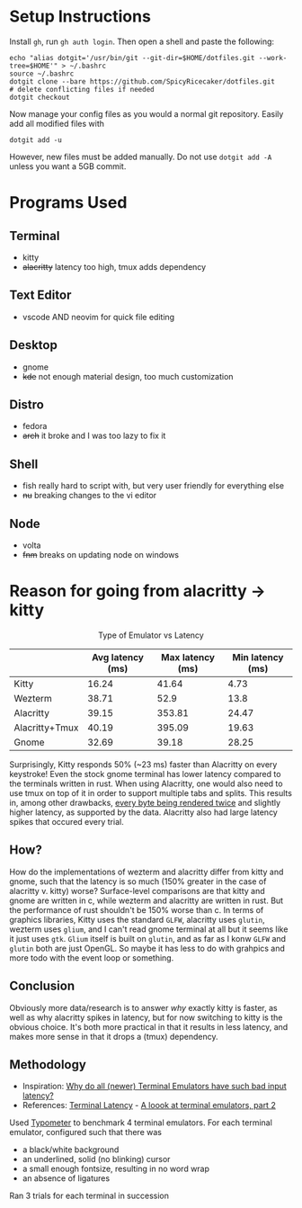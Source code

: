 # Setup Instructions

Install `gh`, run `gh auth login`. Then open a shell and paste the following:

```shell
echo "alias dotgit='/usr/bin/git --git-dir=$HOME/dotfiles.git --work-tree=$HOME'" > ~/.bashrc
source ~/.bashrc
dotgit clone --bare https://github.com/SpicyRicecaker/dotfiles.git
# delete conflicting files if needed
dotgit checkout
```

Now manage your config files as you would a normal git repository. Easily add all modified files with

```shell
dotgit add -u
```

However, new files must be added manually. Do not use `dotgit add -A` unless you want a 5GB commit.

# Programs Used

## Terminal

- kitty
- ~~alacritty~~ latency too high, tmux adds dependency

## Text Editor

- vscode AND neovim for quick file editing

## Desktop

- gnome
- ~~kde~~ not enough material design, too much customization

## Distro

- fedora
- ~~arch~~ it broke and I was too lazy to fix it

## Shell

- fish really hard to script with, but very user friendly for everything else
- ~~nu~~ breaking changes to the vi editor 

## Node

- volta
- ~~fnm~~ breaks on updating node on windows

# Reason for going from alacritty -> kitty

<center>
Type of Emulator vs Latency

|                | Avg latency (ms) | Max latency (ms) | Min latency (ms) |
| -------------- | ---------------- | ---------------- | ---------------- |
| Kitty          | 16.24            | 41.64            | 4.73             |
| Wezterm        | 38.71            | 52.9             | 13.8             |
| Alacritty      | 39.15            | 353.81           | 24.47            |
| Alacritty+Tmux | 40.19            | 395.09           | 19.63            |
| Gnome          | 32.69            | 39.18            | 28.25            |

</center>

Surprisingly, Kitty responds 50% (~23 ms) faster than Alacritty on every keystroke! Even the stock gnome terminal has lower latency compared to the terminals written in rust. When using Alacritty, one would also need to use tmux on top of it in order to support multiple tabs and splits. This results in, among other drawbacks, [every byte being rendered twice](https://github.com/kovidgoyal/kitty/issues/391#issuecomment-638320745) and slightly higher latency, as supported by the data. Alacritty also had large latency spikes that occured every trial.

## How?

How do the implementations of wezterm and alacritty differ from kitty and gnome, such that the latency is so much (150% greater in the case of alacritty v. kitty) worse? Surface-level comparisons are that kitty and gnome are written in c, while wezterm and alacritty are written in rust. But the performance of rust shouldn't be 150% worse than c. In terms of graphics libraries, Kitty uses the standard `GLFW`, alacritty uses `glutin`, wezterm uses `glium`, and I can't read gnome terminal at all but it seems like it just uses `gtk`. `Glium` itself is built on `glutin`, and as far as I konw `GLFW` and `glutin` both are just OpenGL. So maybe it has less to do with grahpics and more todo with the event loop or something.

## Conclusion

Obviously more data/research is to answer _why_ exactly kitty is faster, as well as why alacritty spikes in latency, but for now switching to kitty is the obvious choice. It's both more practical in that it results in less latency, and makes more sense in that it drops a (tmux) dependency.

## Methodology

- Inspiration: [Why do all (newer) Terminal Emulators have such bad input latency?](https://www.reddit.com/r/linux/comments/jc9ipw/why_do_all_newer_terminal_emulators_have_such_bad/)
- References: [Terminal Latency](https://danluu.com/term-latency/) - [A loook at terminal emulators, part 2](https://lwn.net/Articles/751763/)

Used [Typometer](https://pavelfatin.com/typometer/) to benchmark 4 terminal emulators. For each terminal emulator, configured such that there was

- a black/white background
- an underlined, solid (no blinking) cursor
- a small enough fontsize, resulting in no word wrap
- an absence of ligatures

Ran 3 trials for each terminal in succession

